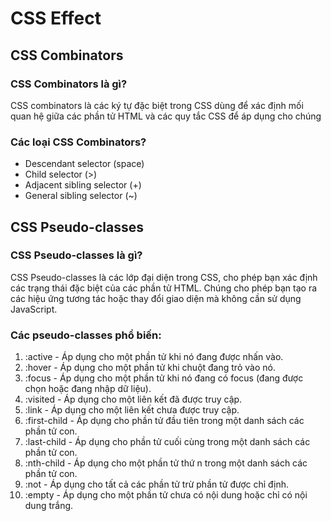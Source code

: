 # CSS Effect

## CSS Combinators

### CSS Combinators là gì?

CSS combinators là các ký tự đặc biệt trong CSS dùng để xác định mối quan hệ giữa các phần tử HTML và các quy tắc CSS để áp dụng cho chúng

### Các loại CSS Combinators?
   - Descendant selector (space)
   - Child selector (>)
   - Adjacent sibling selector (+)
   - General sibling selector (~)


## CSS Pseudo-classes

### CSS Pseudo-classes là gì?

CSS Pseudo-classes là các lớp đại diện trong CSS, cho phép bạn xác định các trạng thái đặc biệt của các phần tử HTML. Chúng cho phép bạn tạo ra các hiệu ứng tương tác hoặc thay đổi giao diện mà không cần sử dụng JavaScript.


### Các pseudo-classes phổ biến:

1. :active - Áp dụng cho một phần tử khi nó đang được nhấn vào.
2. :hover - Áp dụng cho một phần tử khi chuột đang trỏ vào nó.
3. :focus - Áp dụng cho một phần tử khi nó đang có focus (đang được chọn hoặc đang nhập dữ liệu).
4. :visited - Áp dụng cho một liên kết đã được truy cập.
5. :link - Áp dụng cho một liên kết chưa được truy cập.
6. :first-child - Áp dụng cho phần tử đầu tiên trong một danh sách các phần tử con.
7. :last-child - Áp dụng cho phần tử cuối cùng trong một danh sách các phần tử con.
8. :nth-child - Áp dụng cho một phần tử thứ n trong một danh sách các phần tử con.
9. :not - Áp dụng cho tất cả các phần tử trừ phần tử được chỉ định.
10. :empty - Áp dụng cho một phần tử chưa có nội dung hoặc chỉ có nội dung trắng.
